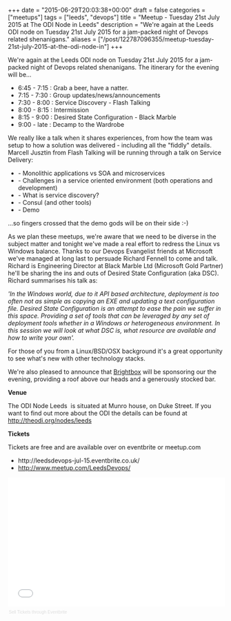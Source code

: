 +++
date = "2015-06-29T20:03:38+00:00"
draft = false
categories = ["meetups"]
tags = ["leeds", "devops"]
title = "Meetup - Tuesday 21st July 2015 at The ODI Node in Leeds"
description = "We're again at the Leeds ODI node on Tuesday 21st July 2015 for a jam-packed night of Devops related shenanigans."
aliases = ["/post/122787096355/meetup-tuesday-21st-july-2015-at-the-odi-node-in"]
+++
<p>We're again at the Leeds ODI node on Tuesday 21st July 2015 for a jam-packed night of Devops related shenanigans. The itinerary for the evening will be...</p><ul><li>6:45 - 7:15 : Grab a beer, have a natter.</li><li>7:15 - 7:30 : Group updates/news/announcements</li><li>7:30 - 8:00 : Service Discovery - Flash Talking</li><li>8:00 - 8:15 : Intermission</li><li>8:15 - 9:00 : Desired State Configuration - Black Marble</li><li>9:00 - late : Decamp to the Wardrobe</li></ul><!-- more --><p>We really like a talk when it shares experiences, from how the team was setup to how a solution was delivered - including all the "fiddly" details. Marcell Jusztin from Flash Talking will be running through a talk on Service Delivery:</p>
<ul>
<li>- Monolithic applications vs SOA and microservices</li> 
<li>- Challenges in a service oriented environment (both operations and development)</li> 
<li>- What is service discovery? </li>
<li>- Consul (and other tools) </li>
<li>- Demo </li>
</ul>
<p>...so fingers crossed that the demo gods will be on their side :-)</p>

<p>As we plan these meetups, we're aware that we need to be diverse in the subject matter and tonight we've made a real effort to redress the Linux vs Windows balance. Thanks to our Devops Evangelist friends at Microsoft we've managed at long last to persuade Richard Fennell to come and talk. Richard is Engineering Director at Black Marble Ltd (Microsoft Gold Partner) he'll be sharing the ins and outs of Desired State Configuration (aka DSC). Richard summarises his talk as:</p>

<p><i>'In the Windows world, due to it API based architecture, deployment is too often not as simple as copying an EXE and updating a text configuration file. Desired State Configuration is an attempt to ease the pain we suffer in this space. Providing a set of tools that can be leveraged by any set of deployment tools whether in a Windows or heterogeneous environment. In this session we will look at what DSC is, what resource are available and how to write your own'.</i></p>

<p>For those of you from a Linux/BSD/OSX background it's a great opportunity to see what's new with other technology stacks.</p>
<p>We're also pleased to announce that <a href="https://www.brightbox.com">Brightbox</a> will be sponsoring our the evening, providing a roof above our heads and a generously stocked bar. </p>
<p><b>Venue</b></p><p>The ODI Node Leeds&nbsp; is situated at Munro house, on Duke Street. If you want to find out more about the ODI the details can be found at <a href="http://theodi.org/nodes/leeds">http://theodi.org/nodes/leeds</a></p><p><b>Tickets</b></p><p>Tickets are free and are available over on eventbrite or meetup.com</p><ul><li>http://leedsdevops-jul-15.eventbrite.co.uk/</li><li><a href="http://www.meetup.com/LeedsDevops/">http://www.meetup.com/LeedsDevops/</a></li></ul>
<div style="width:100%; text-align:left;"><iframe src="//eventbrite.co.uk/tickets-external?eid=17573605126&amp;ref=etckt" frameborder="0" height="300" width="100%" marginheight="5" marginwidth="5" scrolling="auto"></iframe><div style="font-family:Helvetica, Arial; font-size:10px; padding:5px 0 5px; margin:2px; width:100%; text-align:left;"><a style="color:#ddd; text-decoration:none;" target="_blank" href="http://www.eventbrite.co.uk/r/etckt">Sell Tickets</a> <span style="color:#ddd;">through</span> <a style="color:#ddd; text-decoration:none;" target="_blank" href="http://www.eventbrite.co.uk?ref=etckt">Eventbrite</a></div></div>